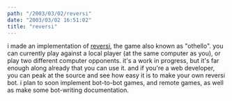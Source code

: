 ```yaml
---
path: "/2003/03/02/reversi" 
date: "2003/03/02 16:51:02" 
title: "reversi" 
---
```

i made an implementation of <a href="http://www.randomchaos.com/games/reversi/">reversi</a>, the game also known as "othello". you can currently play against a local player (at the same computer as you), or play two different computer opponents. it's a work in progress, but it's far enough along already that you can use it. and if you're a web developer, you can peak at the source and see how easy it is to make your own reversi bot. i plan to soon implement bot-to-bot games, and remote games, as well as make some bot-writing documentation.